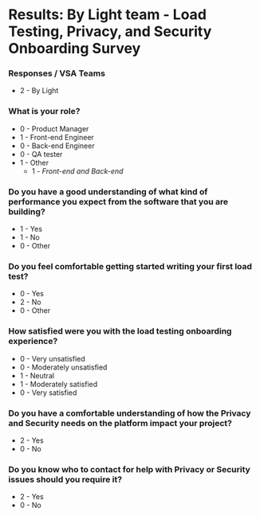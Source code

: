 # Results: By Light team - Load Testing, Privacy, and Security Onboarding Survey

### Responses / VSA Teams
* 2 - By Light

### What is your role?

* 0 - Product Manager
* 1 - Front-end Engineer
* 0 - Back-end Engineer
* 0 - QA tester
* 1 - Other
  * 1 - _Front-end and Back-end_
  
### Do you have a good understanding of what kind of performance you expect from the software that you are building?

* 1 - Yes
* 1 - No
* 0 - Other

### Do you feel comfortable getting started writing your first load test?

* 0 - Yes
* 2 - No
* 0 - Other
  
### How satisfied were you with the load testing onboarding experience?

* 0 - Very unsatisfied
* 0 - Moderately unsatisfied
* 1 - Neutral
* 1 - Moderately satisfied
* 0 - Very satisfied

### Do you have a comfortable understanding of how the Privacy and Security needs on the platform impact your project?

* 2 - Yes
* 0 - No

### Do you know who to contact for help with Privacy or Security issues should you require it?

* 2 - Yes
* 0 - No

